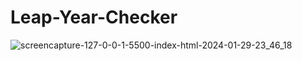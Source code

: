 # Leap-Year-Checker

![screencapture-127-0-0-1-5500-index-html-2024-01-29-23_46_18](https://github.com/Krisheditz03/Leap-Year-Checker/assets/135522095/d957e11a-ea12-4dce-af9a-453669a672ce)
